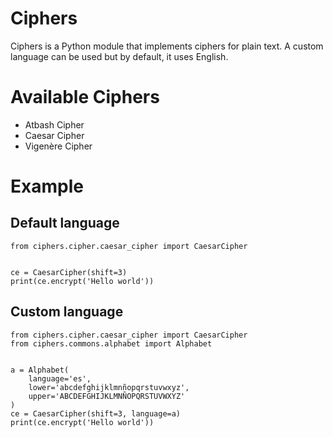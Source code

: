 # Ciphers
Ciphers is a Python module that implements ciphers for plain text. A custom
language can be used but by default, it uses English.

# Available Ciphers
* Atbash Cipher
* Caesar Cipher
* Vigenère Cipher

# Example
## Default language
    from ciphers.cipher.caesar_cipher import CaesarCipher


    ce = CaesarCipher(shift=3)
    print(ce.encrypt('Hello world'))

## Custom language
    from ciphers.cipher.caesar_cipher import CaesarCipher
    from ciphers.commons.alphabet import Alphabet


    a = Alphabet(
        language='es',
        lower='abcdefghijklmnñopqrstuvwxyz',
        upper='ABCDEFGHIJKLMNÑOPQRSTUVWXYZ'
    )
    ce = CaesarCipher(shift=3, language=a)
    print(ce.encrypt('Hello world'))